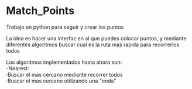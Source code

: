 # Match_Points
Trabajo en python para seguir y crear los puntos

La idea es hacer una interfaz en al que puedes colocar puntos, y mediante diferentes algoritmos buscar cual es la ruta mas rapida para recorrerlos todos

Los algoritmos implementados hasta ahora son:<br>
    -Nearest:<br>
        ·Buscar el más cercano mediante recorrer todos<br>
        ·Buscar el mas cercano utilizando una "onda"<br>
